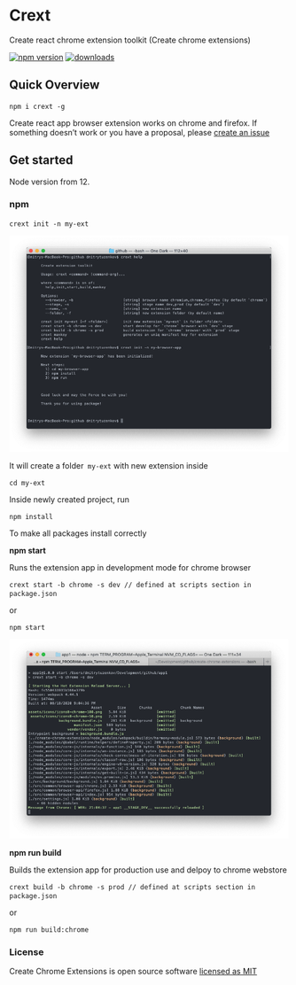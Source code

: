 # Crext
Create react chrome extension toolkit (Create chrome extensions)

[![npm version](https://img.shields.io/github/package-json/v/dmitry-tuzenkov/create-chrome-extensions)](https://www.npmjs.com/package/crext)
[![downloads](https://img.shields.io/npm/dy/crext)](https://www.npmjs.com/package/crext)

## Quick Overview

```
npm i crext -g
```

Create react app browser extension works on chrome and firefox.
If something doesn’t work or you have a proposal, please [create an issue](https://github.com/dmitry-tuzenkov/create-chrome-extensions/issues/new)




## Get started

Node version from 12.

### npm

```
crext init -n my-ext
```
![Screenshot](screenshot1.png)

It will create a folder` my-ext` with new extension inside

```
cd my-ext
```

Inside newly created project, run 

```
npm install
```

To make all packages install correctly



**npm start**

Runs the extension app in development mode for chrome browser

```
crext start -b chrome -s dev // defined at scripts section in package.json
```

or

```
npm start
```
![Screenshot](screenshot2.png)


**npm run build**

Builds the extension app for production use and delpoy to chrome webstore

```
crext build -b chrome -s prod // defined at scripts section in package.json
```

or

```
npm run build:chrome
```



### License

Create Chrome Extensions is open source software [licensed as MIT](https://github.com/dmitry-tuzenkov/create-chrome-extensions/blob/master/LICENSE)
